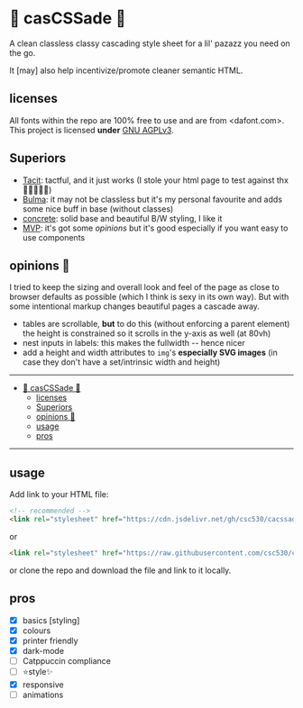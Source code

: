 # 🧼 casCSSade 🫧

A clean classless classy cascading style sheet for a lil' pazazz you need on the go.

It [may] also help incentivize/promote cleaner semantic HTML.

## licenses

All fonts within the repo are 100% free to use and are from <dafont.com>.
This project is licensed **under** [GNU AGPLv3](https://www.gnu.org/licenses/agpl-3.0.en.html).

## Superiors

- [Tacit](https://github.com/yegor256/tacit): tactful, and it just works (I stole your html page to test against thx🙇🏿‍♂️🙏🏿)
- [Bulma](https://bulma.io/): it may not be classless but it's my personal favourite and adds some nice buff in base (without classes)
- [concrete](https://concrete.style/): solid base and beautiful B/W styling, I like it
- [MVP](https://github.com/andybrewer/mvp/): it's got some *opinions* but it's good especially if you want easy to use components

## opinions 🤮

I tried to keep the sizing and overall look and feel of the page as close to browser defaults as possible (which I think is sexy in its own way).
But with some intentional markup changes beautiful pages a cascade away.

- tables are scrollable, **but** to do this (without enforcing a parent element) the height is constrained so it scrolls in the y-axis as well (at 80vh)
- nest inputs in labels: this makes the fullwidth -- hence nicer
- add a height and width attributes to `img`'s **especially SVG images** (in case they don't have a set/intrinsic width and height)

---

- [🧼 casCSSade 🫧](#-cascssade-)
  - [licenses](#licenses)
  - [Superiors](#superiors)
  - [opinions 🤮](#opinions-)
  - [usage](#usage)
  - [pros](#pros)

---


## usage

Add link to your HTML file:

```html
<!-- recommended -->
<link rel="stylesheet" href="https://cdn.jsdelivr.net/gh/csc530/cacssade/cacsscade.min.css">
```

or

```html
<link rel="stylesheet" href="https://raw.githubusercontent.com/csc530/cacssade/refs/heads/main/cacsscade.min.css">
```

or clone the repo and download the file and link to it locally.

## pros

- [x] basics [styling]
- [x] colours
- [x] printer friendly
- [x] dark-mode
- [ ] Catppuccin compliance
- [ ] ⭐style✨
- [x] responsive
- [ ] animations
